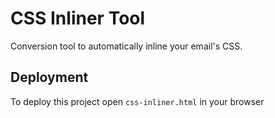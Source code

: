# CSS Inliner Tool

Conversion tool to automatically inline your email's CSS.


## Deployment

To deploy this project open `css-inliner.html` in your browser